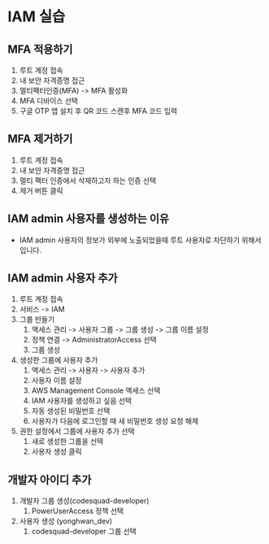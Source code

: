 # IAM 실습

## MFA 적용하기

1. 루트 계정 접속
2. 내 보안 자격증명 접근
3. 멀티팩터인증(MFA) -> MFA 활성화
4. MFA 디바이스 선택
5. 구글 OTP 앱 설치 후 QR 코드 스캔후 MFA 코드 입력

## MFA 제거하기

1. 루트 계정 접속
2. 내 보안 자격증명 접근
3. 멀티 팩터 인증에서 삭제하고자 하는 인증 선택
4. 제거 버튼 클릭

## IAM admin 사용자를 생성하는 이유

- IAM admin 사용자의 정보가 외부에 노출되었을때 루트 사용자로 차단하기 위해서입니다.

## IAM admin 사용자 추가

1. 루트 계정 접속
2. 서비스 -> IAM
3. 그룹 만들기
    1. 액세스 관리 -> 사용자 그룹 -> 그룹 생성 -> 그룹 이름 설정
    2. 정책 연결 -> AdministratorAccess 선택
    3. 그룹 생성
4. 생성한 그룹에 사용자 추가
    1. 액세스 관리 -> 사용자 -> 사용자 추가
    2. 사용자 이름 설정
    3. AWS Management Console 액세스 선택
    4. IAM 사용자를 생성하고 싶음 선택
    5. 자동 생성된 비밀번호 선택
    6. 사용자가 다음에 로그인할 때 새 비밀번호 생성 요청 해제
5. 권한 설정에서 그룹에 사용자 추가 선택
    1. 새로 생성한 그룹을 선택
    2. 사용자 생성 클릭

## 개발자 아이디 추가

1. 개발자 그룹 생성(codesquad-developer)
    1. PowerUserAccess 정책 선택
2. 사용자 생성 (yonghwan_dev)
    1. codesquad-developer 그룹 선택
